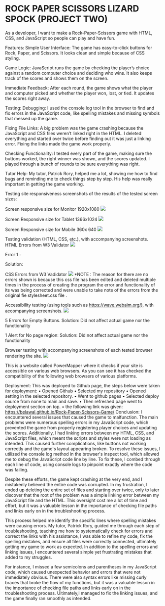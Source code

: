 <h1> ROCK PAPER SCISSORS LIZARD SPOCK (PROJECT TWO) </h1>
As a developer, I want to make a Rock-Paper-Scissors game with HTML, CSS, and JavaScript so people can play and have fun.

Features: 
Simple User Interface: The game has easy-to-click buttons for Rock, Paper, and Scissors. It looks clean and simple because of CSS styling. 

Game Logic: JavaScript runs the game by checking the player’s choice against a random computer choice and deciding who wins. It also keeps track of the scores and shows them on the screen.

Immediate Feedback: After each round, the game shows what the player and computer picked and whether the player won, lost, or tied. It updates the scores right away.

Testing: Debugging: I used the console log tool in the browser to find and fix errors in the JavaScript code, like spelling mistakes and missing symbols that messed up the game.

Fixing File Links: A big problem was the game crashing because the JavaScript and CSS files weren’t linked right in the HTML. 
I deleted everything and started over twice before finding out it was just a linking error. Fixing the links made the game work properly.

Checking Functionality: I tested every part of the game, making sure the buttons worked, the right winner was shown, and the scores updated. I played through a bunch of rounds to be sure everything was right.

Tutor Help: My tutor, Patrick Rory, helped me a lot, showing me how to find bugs and reminding me to check things step by step. His help was really important in getting the game working.

Testing site responsiveness screenshots of the results of the tested screen sizes:

Screen responsive size for Monitor 1920x1080
<img src="assets/images/1920x1080.png" >

Screen Responsive size for Tablet 1366x1024
<img src="assets/images/1366x1040.png" >

Screen Responsive size for Mobile 360x 640
<img src="assets/images/360x640.png" >


Testing validation (HTML, CSS, etc.), with accompanying screenshots. HTML Errors from W3 Validator
<img src="assets/images/htmlValidator.png">

Error 1 :

Solution:

CSS Errors from W3 Vadidator
<img src="assets/images/cssValidator.png">
*NOTE : The reason for there are no errors shown is because this css file has been edited and deleted multiple times in the process of creating the program the error and functionality of its was being corrected and were unable to take note of the errors from the original fie stylesheet.css file .

Accessibility testing (using tools such as https://wave.webaim.org/), with accompanying screenshots.
<img src="assets/images/waveError.png">

5 Errors for Empty Buttons. Solution: Did not affect actual game nor the functionality

1 Alert for No page region: Solution: Did not affect actual game nor the functionality

Browser testing with accompanying screenshots of each tested browser rendering the site.
<img src="assets/images/browsers.png">

This is a website called PowerMapper where it checks if your site is accessible on various web browsers. As you can see it has checked the compatibility of the following web browsers of various platforms.

Deployment:
This was deployed to Github page, the steps below were taken for deployment:
•	Opened Github
•	Selected my repository
•	Opened setting in the selected repository.
•	Went to github pages
•	Selected deploy source from none to main and save.
•	Then refreshed page went to deployment section on top. 
•	 the following link was given:
https://belawal.github.io/Rock-Paper-Scissors-Game/
Conclusion:
I encountered several issues that caused the game to malfunction. The main problems were numerous spelling errors in my JavaScript code, which prevented the game from properly registering player choices and updating the scores. Additionally, I had linking errors between my HTML, CSS, and JavaScript files, which meant the scripts and styles were not loading as intended. 
This caused further complications, like buttons not working correctly and the game's layout appearing broken. 
To resolve these issues, I utilized the console log method in the browser's inspect tool, which allowed me to debug the JavaScript code line by line. 
To fix these, I combed through each line of code, using console logs to pinpoint exactly where the code was failing. 

Despite these efforts, the game kept crashing at the very end, and I mistakenly believed the entire code was corrupted. In my frustration, I ended up deleting the entire set of files and starting over twice, only to later discover that the root of the problem was a simple linking error between my JavaScript file and the HTML. This oversight cost me a lot of time and effort, but it was a valuable lesson in the importance of checking file paths and links early on in the troubleshooting process.

This process helped me identify the specific lines where spelling mistakes were causing errors. My tutor, Patrick Rory, guided me through each step of troubleshooting, teaching me how to systematically check for errors and correct the links with his assistance, I was able to refine my code, fix the spelling mistakes, and ensure all files were correctly connected, ultimately getting my game to work as expected. In addition to the spelling errors and linking issues, I encountered several simple yet frustrating mistakes that added to my struggles.

For instance, I missed a few semicolons and parentheses in my JavaScript code, which caused unexpected behavior and errors that were not immediately obvious. There were also syntax errors like missing curly braces that broke the flow of my functions, but it was a valuable lesson in the importance of checking file paths and links early on in the troubleshooting process. Ultimately,I managed to fix the linking issues, and the game finally ran smoothly as intended.


